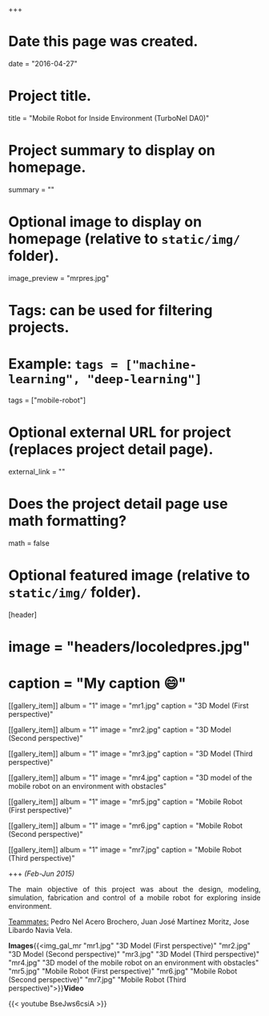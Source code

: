 +++
# Date this page was created.
date = "2016-04-27"

# Project title.
title = "Mobile Robot for Inside Environment (TurboNel DA0)"

# Project summary to display on homepage.
summary = ""

# Optional image to display on homepage (relative to `static/img/` folder).
image_preview = "mrpres.jpg"

# Tags: can be used for filtering projects.
# Example: `tags = ["machine-learning", "deep-learning"]`
tags = ["mobile-robot"]

# Optional external URL for project (replaces project detail page).
external_link = ""

# Does the project detail page use math formatting?
math = false

# Optional featured image (relative to `static/img/` folder).
[header]
# image = "headers/locoledpres.jpg"
# caption = "My caption :smile:"

[[gallery_item]]
 album = "1"
 image = "mr1.jpg"
 caption = "3D Model (First perspective)"
    
[[gallery_item]]
 album = "1"
 image = "mr2.jpg"
 caption = "3D Model (Second perspective)"

[[gallery_item]]
 album = "1"
 image = "mr3.jpg"
 caption = "3D Model (Third perspective)"
    
[[gallery_item]]
 album = "1"
 image = "mr4.jpg"
 caption = "3D model of the mobile robot on an environment with obstacles"
 
 [[gallery_item]]
 album = "1"
 image = "mr5.jpg"
 caption = "Mobile Robot (First perspective)"
    
[[gallery_item]]
 album = "1"
 image = "mr6.jpg"
 caption = "Mobile Robot (Second perspective)"

[[gallery_item]]
 album = "1"
 image = "mr7.jpg"
 caption = "Mobile Robot (Third perspective)"

+++
*(Feb-Jun 2015)*

<p align="justify">The main objective of this project was about the design, modeling, simulation, fabrication and control of a mobile robot for exploring inside environment.</p>

<p><u>Teammates:</u> Pedro Nel Acero Brochero, Juan José Martínez Moritz, Jose Libardo Navia Vela.</p>

**Images**{{<img_gal_mr "mr1.jpg" "3D Model (First perspective)" "mr2.jpg" "3D Model (Second perspective)" "mr3.jpg" "3D Model (Third perspective)" "mr4.jpg" "3D model of the mobile robot on an environment with obstacles" "mr5.jpg" "Mobile Robot (First perspective)" "mr6.jpg" "Mobile Robot (Second perspective)" "mr7.jpg" "Mobile Robot (Third perspective)">}}**Video**

{{< youtube BseJws6csiA >}}
